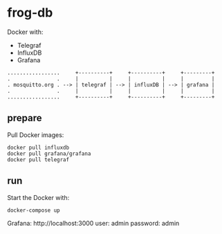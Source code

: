 # frog-db

Docker with:
- Telegraf
- InfluxDB
- Grafana


```
.................     +----------+     +----------+     +---------+
.               .     |          |     |          |     |         |
. mosquitto.org . --> | telegraf | --> | influxDB | --> | grafana |
.               .     |          |     |          |     |         |
.................     +----------+     +----------+     +---------+
```

## prepare

Pull Docker images:

```
docker pull influxdb
docker pull grafana/grafana
docker pull telegraf
```

## run

Start the Docker with: 

```
docker-compose up
```

Grafana: http://localhost:3000 
user: admin
password: admin
